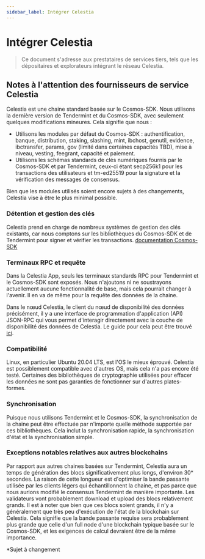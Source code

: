 ```yaml
---
sidebar_label: Intégrer Celestia
---
```


# Intégrer Celestia

> Ce document s'adresse aux prestataires de services tiers, tels que les dépositaires et explorateurs intégrant le réseau Celestia.

## Notes à l'attention des fournisseurs de service Celestia

Celestia est une chaine standard basée sur le Cosmos-SDK. Nous utilisons la dernière version de Tendermint et du Cosmos-SDK, avec seulement quelques modifications mineures. Cela signifie que nous :

- Utilisons les modules par défaut du Cosmos-SDK : authentification, banque, distribution, staking, slashing, mint, ibchost, genutil, evidence, ibctransfer, params, gov (limité dans certaines capacités TBD), mise à niveau, vesting, feegrant, capacité et paiement.
- Utilisons les schémas standards de clés numériques fournis par le Cosmos-SDK et par Tendermint, ceux-ci étant secp256k1 pour les transactions des utilisateurs et tm-ed25519 pour la signature et la vérification des messages de consensus.

Bien que les modules utilisés soient encore sujets à des changements, Celestia vise à être le plus minimal possible.

### Détention et gestion des clés

Celestia prend en charge de nombreux systèmes de gestion des clés existants, car nous comptons sur les bibliothèques du Cosmos-SDK et de Tendermint pour signer et vérifier les transactions. [documentation Cosmos-SDK](https://docs.cosmos.network/master/basics/accounts.html#keys-accounts-addresses-and-signatures)

### Terminaux RPC et requête

Dans la Celestia App, seuls les terminaux standards RPC pour Tendermint et le Cosmos-SDK sont exposés. Nous n'ajoutons ni ne soustrayons actuellement aucune fonctionnalité de base, mais cela pourrait changer à l'avenir. Il en va de même pour la requête des données de la chaine.

Dans le nœud Celestia, le client du nœud de disponibilité des données précisément, il y a une interface de programmation d'application (API) JSON-RPC qui vous permet d'interagir directement avec la couche de disponibilité des données de Celestia. Le guide pour cela peut être trouvé [ici](https://docs.celestia.org/developers/node-tutorial).

### Compatibilité

Linux, en particulier Ubuntu 20.04 LTS, est l'OS le mieux éprouvé. Celestia est possiblement compatible avec d'autres OS, mais cela n'a pas encore été testé. Certaines des bibliothèques de cryptographie utilisées pour effacer les données ne sont pas garanties de fonctionner sur d'autres plates-formes.

### Synchronisation

Puisque nous utilisons Tendermint et le Cosmos-SDK, la synchronisation de la chaine peut être effectuée par n'importe quelle méthode supportée par ces bibliothèques. Cela inclut la synchronisation rapide, la synchronisation d'état et la synchronisation simple.

### Exceptions notables relatives aux autres blockchains

Par rapport aux autres chaines basées sur Tendermint, Celestia aura un temps de génération des blocs significativement plus longs, d'environ 30* secondes. La raison de cette longueur est d'optimiser la bande passante utilisée par les clients légers qui échantillonnent la chaine, et pas parce que nous aurions modifié le consensus Tendermint de manière importante. Les validateurs vont probablement download et upload des blocs relativement grands. Il est à noter que bien que ces blocs soient grands, il n'y a généralement que très peu d'exécution de l'état de la blockchain sur Celestia. Cela signifie que la bande passante requise sera probablement plus grande que celle d'un full node d'une blockchain typique basée sur le Cosmos-SDK, et les exigences de calcul devraient être de la même importance.

*Sujet à changement
